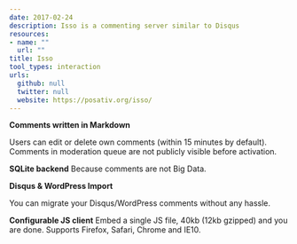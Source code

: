 ```yaml
---
date: 2017-02-24
description: Isso is a commenting server similar to Disqus
resources:
- name: ""
  url: ""
title: Isso
tool_types: interaction
urls:
  github: null
  twitter: null
  website: https://posativ.org/isso/
---
```


**Comments written in Markdown**

Users can edit or delete own comments (within 15 minutes by default).
Comments in moderation queue are not publicly visible before activation.

**SQLite backend**
Because comments are not Big Data.

**Disqus & WordPress Import**

You can migrate your Disqus/WordPress comments without any hassle.

**Configurable JS client**
Embed a single JS file, 40kb (12kb gzipped) and you are done.
Supports Firefox, Safari, Chrome and IE10.

